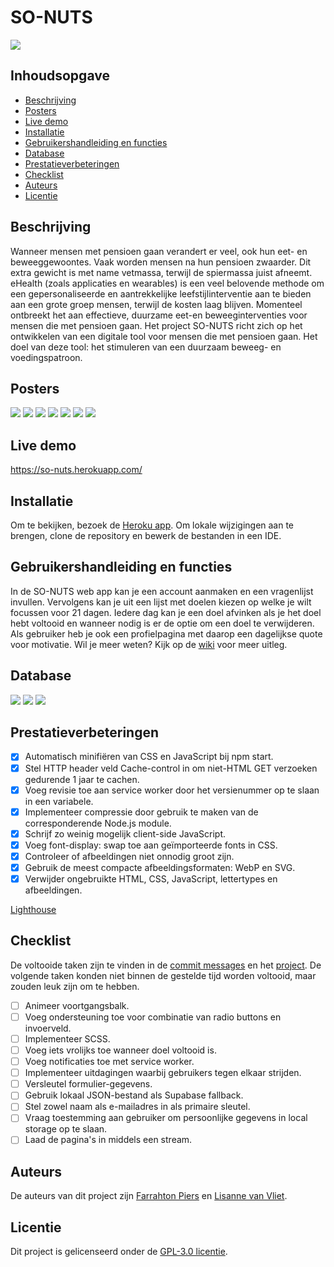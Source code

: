 # SO-NUTS
![](https://user-images.githubusercontent.com/92303930/175326921-b306735c-4baa-42f6-a451-500ff26e5687.png)

## Inhoudsopgave
- [Beschrijving](#beschrijving)
- [Posters](#posters)
- [Live demo](#live-demo)
- [Installatie](#installatie)
- [Gebruikershandleiding en functies](#gebruikershandleiding-en-functies)
- [Database](#database)
- [Prestatieverbeteringen](#prestatieverbeteringen)
- [Checklist](#checklist)
- [Auteurs](#auteurs)
- [Licentie](#licentie)

## Beschrijving
Wanneer mensen met pensioen gaan verandert er veel, ook hun eet- en beweeggewoontes. Vaak worden mensen na hun pensioen zwaarder. Dit extra gewicht is met name vetmassa, terwijl de spiermassa juist afneemt. eHealth (zoals applicaties en wearables) is een veel belovende methode om een gepersonaliseerde en aantrekkelijke leefstijlinterventie aan te bieden aan een grote groep mensen, terwijl de kosten laag blijven. Momenteel ontbreekt het aan effectieve, duurzame eet-en beweeginterventies voor mensen die met pensioen gaan. Het project SO-NUTS richt zich op het ontwikkelen van een digitale tool voor mensen die met pensioen gaan. Het doel van deze tool: het stimuleren van een duurzaam beweeg- en voedingspatroon.

## Posters
![](https://user-images.githubusercontent.com/90243819/175330671-a97a977d-c89c-4be0-9311-01bb321d065c.png)
![](https://user-images.githubusercontent.com/90243819/175330693-2745f619-835e-420b-a8d4-da75f404c5e9.png)
![](https://user-images.githubusercontent.com/90243819/175330716-7f583932-91d8-49b2-b6bc-14da27971d5b.png)
![](https://user-images.githubusercontent.com/90243819/175330724-6b8182b2-1223-4ec7-9798-56b1d426428f.png)
![](https://user-images.githubusercontent.com/90243819/175330730-e7ef31e2-42b2-4cd9-af10-270c2636a8b5.png)
![](https://user-images.githubusercontent.com/90243819/175330754-02495580-4e4f-4fb9-95fc-5b399b5547c1.png)
![](https://user-images.githubusercontent.com/90243819/175330759-f9e77d7f-8262-4ff8-b64d-c1db863b7b82.png)

## Live demo
https://so-nuts.herokuapp.com/

## Installatie
Om te bekijken, bezoek de [Heroku app](https://so-nuts.herokuapp.com/). Om lokale wijzigingen aan te brengen, clone de repository en bewerk de bestanden in een IDE.

## Gebruikershandleiding en functies
In de SO-NUTS web app kan je een account aanmaken en een vragenlijst invullen. Vervolgens kan je uit een lijst met doelen kiezen op welke je wilt focussen voor 21 dagen. Iedere dag kan je een doel afvinken als je het doel hebt voltooid en wanneer nodig is er de optie om een doel te verwijderen. Als gebruiker heb je ook een profielpagina met daarop een dagelijkse quote voor motivatie. Wil je meer weten? Kijk op de [wiki](https://github.com/lisannevvliet/so-nuts/wiki/Design-Rationale#code-uitleg-op-basis-van-de-customer-journey) voor meer uitleg.

## Database
![](https://user-images.githubusercontent.com/92303930/175324872-ed1262a5-718e-4035-a6f5-28f64329ad27.png)
![](https://user-images.githubusercontent.com/92303930/175324888-2cb8967c-7529-4251-b149-b569d7080731.png)
![](https://user-images.githubusercontent.com/92303930/175324893-53bca750-bbf2-4408-a828-1873f630844c.png)

## Prestatieverbeteringen
- [x] Automatisch minifiëren van CSS en JavaScript bij npm start.
- [x] Stel HTTP header veld Cache-control in om niet-HTML GET verzoeken gedurende 1 jaar te cachen.
- [x] Voeg revisie toe aan service worker door het versienummer op te slaan in een variabele.
- [x] Implementeer compressie door gebruik te maken van de corresponderende Node.js module.
- [x] Schrijf zo weinig mogelijk client-side JavaScript.
- [x] Voeg font-display: swap toe aan geïmporteerde fonts in CSS.
- [x] Controleer of afbeeldingen niet onnodig groot zijn.
- [x] Gebruik de meest compacte afbeeldingsformaten: WebP en SVG.
- [x] Verwijder ongebruikte HTML, CSS, JavaScript, lettertypes en afbeeldingen.

[Lighthouse](https://github.com/lisannevvliet/so-nuts/files/8968041/Lighthouse.pdf)

## Checklist
De voltooide taken zijn te vinden in de [commit messages](https://github.com/lisannevvliet/so-nuts/commits/main) en het [project](https://github.com/lisannevvliet/so-nuts/projects/2). De volgende taken konden niet binnen de gestelde tijd worden voltooid, maar zouden leuk zijn om te hebben.

- [ ] Animeer voortgangsbalk.
- [ ] Voeg ondersteuning toe voor combinatie van radio buttons en invoerveld.
- [ ] Implementeer SCSS.
- [ ] Voeg iets vrolijks toe wanneer doel voltooid is.
- [ ] Voeg notificaties toe met service worker.
- [ ] Implementeer uitdagingen waarbij gebruikers tegen elkaar strijden.
- [ ] Versleutel formulier-gegevens.
- [ ] Gebruik lokaal JSON-bestand als Supabase fallback.
- [ ] Stel zowel naam als e-mailadres in als primaire sleutel.
- [ ] Vraag toestemming aan gebruiker om persoonlijke gegevens in local storage op te slaan.
- [ ] Laad de pagina's in middels een stream.

## Auteurs
De auteurs van dit project zijn [Farrahton Piers](https://github.com/farrahton) en [Lisanne van Vliet](https://github.com/lisannevvliet).

## Licentie
Dit project is gelicenseerd onder de [GPL-3.0 licentie](https://github.com/lisannevvliet/so-nuts/blob/main/LICENSE).
